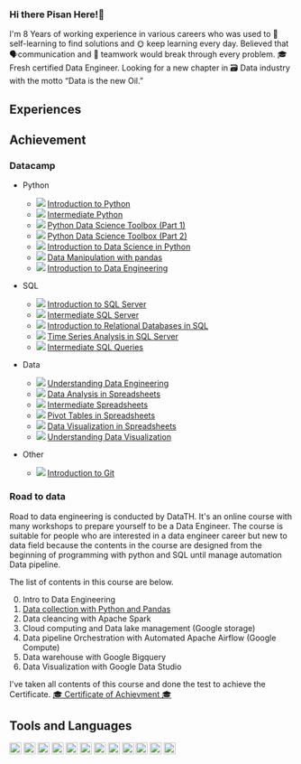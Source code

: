 ### Hi there Pisan Here!👋

I'm 8 Years of working experience in various careers who was used to 📖 self-learning to find solutions and 🌞 keep learning every day. Believed that 🗣communication and 💼 teamwork would break through every problem. 🎓 Fresh certified Data Engineer. Looking for a new chapter in 🗃 Data industry with the motto “Data is the  new Oil.”

## Experiences

## Achievement
### Datacamp
- Python
  - <img src="https://img.shields.io/badge/4%20Hrs-complete-brightgreen?style=flat-square" /> <a href=https://www.datacamp.com/statement-of-accomplishment/course/3e0bde79ed3733b18ff53fbfe140ec5c3ebf5728 > Introduction to Python </a>
  - <img src="https://img.shields.io/badge/4%20Hrs-complete-brightgreen?style=flat-square" /> <a href=https://www.datacamp.com/statement-of-accomplishment/course/45b9bb83c87d0052a4d1e7b12a4ab4649c2177c0 > Intermediate Python </a>
  - <img src="https://img.shields.io/badge/3%20Hrs-complete-brightgreen?style=flat-square" /> <a href=https://www.datacamp.com/statement-of-accomplishment/course/608e58c28a67c7d5364a3b4e6d52cbb301e4c4cf > Python Data Science Toolbox (Part 1) </a>
  - <img src="https://img.shields.io/badge/4%20Hrs-complete-brightgreen?style=flat-square" /> <a href=https://www.datacamp.com/statement-of-accomplishment/course/8b8acd91b7944b560443cc57a3efaed514a754f8 > Python Data Science Toolbox (Part 2) </a>  
  - <img src="https://img.shields.io/badge/4%20Hrs-complete-brightgreen?style=flat-square" /> <a href=https://www.datacamp.com/statement-of-accomplishment/course/6a632f7f4547d4812ed0bb0627144d4918f84b69 > Introduction to Data Science in Python </a>  
  - <img src="https://img.shields.io/badge/4%20Hrs-complete-brightgreen?style=flat-square" /> <a href=https://www.datacamp.com/statement-of-accomplishment/course/a983671943446b5d87ebcf191a96c1d300954538 > Data Manipulation with pandas </a>  
  - <img src="https://img.shields.io/badge/4%20Hrs-In%20progress-yellow?style=flat-square" /> <a href="#" > Introduction to Data Engineering </a>

  
- SQL
  - <img src="https://img.shields.io/badge/4%20Hrs-complete-brightgreen?style=flat-square" /> <a href=https://www.datacamp.com/statement-of-accomplishment/course/fd6672d5ec18303815be0a21673223837e31cabf > Introduction to SQL Server </a>  
  - <img src="https://img.shields.io/badge/4%20Hrs-complete-brightgreen?style=flat-square" /> <a href=https://www.datacamp.com/statement-of-accomplishment/course/2f34c3eb49aa50f1800e78701807140515293618 > Intermediate SQL Server </a>  
  - <img src="https://img.shields.io/badge/4%20Hrs-complete-brightgreen?style=flat-square" /> <a href=https://www.datacamp.com/statement-of-accomplishment/course/bc1a533f0476ed0b1599569107453e235773eda2 > Introduction to Relational Databases in SQL </a>
  - <img src="https://img.shields.io/badge/5%20Hrs-In%20progress-yellow?style=flat-square" /> <a href="#" > Time Series Analysis in SQL Server </a>
  - <img src="https://img.shields.io/badge/5%20Hrs-In%20progress-yellow?style=flat-square" /> <a href="#" > Intermediate SQL Queries </a>


- Data
  - <img src="https://img.shields.io/badge/2%20Hrs-complete-brightgreen?style=flat-square" /> <a href=https://www.datacamp.com/statement-of-accomplishment/course/a9009604ffa9b98785acca225e38535300cac400 > Understanding Data Engineering </a>  
  - <img src="https://img.shields.io/badge/3%20Hrs-complete-brightgreen?style=flat-square" /> <a href=https://www.datacamp.com/statement-of-accomplishment/course/d464964a90763efe916eb11a394e0e62036cc4ad > Data Analysis in Spreadsheets </a> 
  - <img src="https://img.shields.io/badge/4%20Hrs-complete-brightgreen?style=flat-square" /> <a href=https://www.datacamp.com/statement-of-accomplishment/course/175bb1b6242a78a2d67c9ac6fa3ef15ebf14ce63 > Intermediate Spreadsheets </a> 
  - <img src="https://img.shields.io/badge/4%20Hrs-complete-brightgreen?style=flat-square" /> <a href=https://www.datacamp.com/statement-of-accomplishment/course/e6a51d00989759099877aecf323035b495dc5f10 > Pivot Tables in Spreadsheets </a> 
  - <img src="https://img.shields.io/badge/4%20Hrs-In%20progress-yellow?style=flat-square" /> <a href="#" > Data Visualization in Spreadsheets </a>
  - <img src="https://img.shields.io/badge/2%20Hrs-In%20progress-yellow?style=flat-square" /> <a href="#" > Understanding Data Visualization </a>

- Other
  - <img src="https://img.shields.io/badge/2%20Hrs-complete-brightgreen?style=flat-square" /> <a href=https://www.datacamp.com/statement-of-accomplishment/course/c993190fe1404c79ac04d46ffc4bedbc47dc01cb > Introduction to Git </a>

### Road to data
Road to data engineering is conducted by DataTH. It's an online course with many workshops to prepare yourself to be a Data Engineer. The course is suitable for people who are interested in a data engineer career but new to data field because the contents in the course are designed from the beginning of programming with python and SQL until manage automation Data pipeline. 

The list of contents in this course are below. 

0. Intro to Data Engineering 
1. <a href=https://github.com/pisanyo007/DataManipulation/tree/main/DataCollection /> Data collection with Python and Pandas </a>
2. Data cleancing with Apache Spark
3. Cloud computing and Data lake management (Google storage)
4. Data pipeline Orchestration with Automated Apache Airflow (Google Compute)
5. Data warehouse with Google Bigquery
6. Data Visualization with Google Data Studio
 
I've taken all contents of this course and done the test to achieve the Certificate. 
<a href="https://drive.google.com/file/d/16uKvpuwGm4FfqhAUaDG1B1a53EV3nViw/view?usp=sharing" /> 🎓 Certificate of Achievment 🎓 </a>




## Tools and Languages
<a href="https://php.net/" title="PHP"><img src="https://github.com/get-icon/geticon/raw/master/icons/php.svg" alt="PHP" width="21px" height="21px"></a>
<a href="https://www.python.org/" title="Python"><img src="https://github.com/get-icon/geticon/raw/master/icons/python.svg" alt="Python" width="21px" height="21px"></a>
<a href="https://www.djangoproject.com/" title="Django"><img src="https://github.com/get-icon/geticon/raw/master/icons/django.svg" alt="Django" width="21px" height="21px"></a>
<a href="https://pandas.pydata.org/" title="pandas"><img src="https://github.com/get-icon/geticon/raw/master/icons/pandas-icon.svg" alt="pandas" width="21px" height="21px"></a>
<a href="https://numpy.org/" title="NumPy"><img src="https://github.com/get-icon/geticon/raw/master/icons/numpy-icon.svg" alt="NumPy" width="21px" height="21px"></a>
<a href="https://dev.mysql.com/" title="MySQL"><img src="https://github.com/get-icon/geticon/raw/master/icons/mysql.svg" alt="MySQL" width="21px" height="21px"></a>
<a href="https://git-scm.com/" title="Git"><img src="https://github.com/get-icon/geticon/raw/master/icons/git-icon.svg" alt="Git" width="21px" height="21px"></a>
<a href="https://code.visualstudio.com/" title="Visual Studio Code"><img src="https://github.com/get-icon/geticon/raw/master/icons/visual-studio-code.svg" alt="Visual Studio Code" width="21px" height="21px"></a>
<a href="https://wordpress.org/" title="WordPress"><img src="https://github.com/get-icon/geticon/raw/master/icons/wordpress-icon.svg" alt="WordPress" width="21px" height="21px"></a>
<a href="https://www.apache.org/" title="Apache"><img src="https://github.com/get-icon/geticon/raw/master/icons/apache.svg" alt="Apache" width="21px" height="21px"></a>
<a href="https://www.cloudflare.com/" title="Cloudflare"><img src="https://github.com/get-icon/geticon/raw/master/icons/cloudflare.svg" alt="Cloudflare" width="21px" height="21px"></a>
<a href="https://www.adobe.com/products/photoshop.html" title="Adobe Photoshop"><img src="https://github.com/get-icon/geticon/raw/master/icons/adobe-photoshop.svg" alt="Adobe Photoshop" width="21px" height="21px"></a>


<!--
- 🔭 I’m currently working on ...
- 🌱 I’m currently learning ...
- 👯 I’m looking to collaborate on ...
- 🤔 I’m looking for help with ...
- 💬 Ask me about ...
- 📫 How to reach me: ...
- 😄 Pronouns: ...
- ⚡ Fun fact: ...
-->
